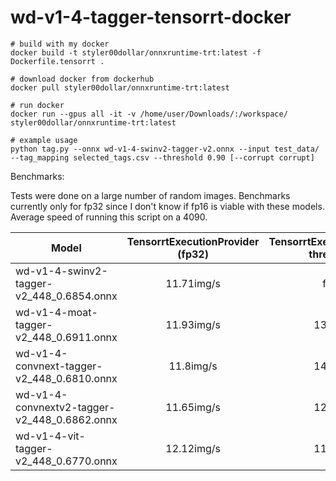 # wd-v1-4-tagger-tensorrt-docker
```
# build with my docker
docker build -t styler00dollar/onnxruntime-trt:latest -f Dockerfile.tensorrt .
```
```
# download docker from dockerhub
docker pull styler00dollar/onnxruntime-trt:latest
```
```
# run docker
docker run --gpus all -it -v /home/user/Downloads/:/workspace/ styler00dollar/onnxruntime-trt:latest 

# example usage
python tag.py --onnx wd-v1-4-swinv2-tagger-v2.onnx --input test_data/ --tag_mapping selected_tags.csv --threshold 0.90 [--corrupt corrupt]
```
Benchmarks:

Tests were done on a large number of random images. Benchmarks currently only for fp32 since I don't know if fp16 is viable with these models. Average speed of running this script on a 4090.

| Model                                         | TensorrtExecutionProvider (fp32)  | TensorrtExecutionProvider+16 threads (fp32) |
| --------------------------------------------- |:---------------------------------:| :------------------------------------------:|
| wd-v1-4-swinv2-tagger-v2_448_0.6854.onnx      | 11.71img/s                        | freezing?
| wd-v1-4-moat-tagger-v2_448_0.6911.onnx        | 11.93img/s                        | 139.46img/s
| wd-v1-4-convnext-tagger-v2_448_0.6810.onnx    | 11.8img/s                         | 144.76img/s
| wd-v1-4-convnextv2-tagger-v2_448_0.6862.onnx  | 11.65img/s                        | 122.97img/s
| wd-v1-4-vit-tagger-v2_448_0.6770.onnx         | 12.12img/s                        | 116.69img/s
